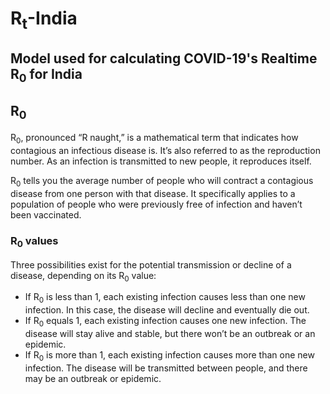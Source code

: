 # R<sub>t</sub>-India
## Model used for calculating COVID-19's Realtime R<sub>0</sub> for India


## R<sub>0</sub>
R<sub>0</sub>, pronounced “R naught,” is a mathematical term that indicates how contagious an infectious disease is. It’s also referred to as the reproduction number. As an infection is transmitted to new people, it reproduces itself.

R<sub>0</sub> tells you the average number of people who will contract a contagious disease from one person with that disease. It specifically applies to a population of people who were previously free of infection and haven’t been vaccinated.


### R<sub>0</sub> values
Three possibilities exist for the potential transmission or decline of a disease, depending on its R<sub>0</sub> value:

* If R<sub>0</sub> is less than 1, each existing infection causes less than one new infection. In this case, the disease will decline and eventually die out.
* If R<sub>0</sub> equals 1, each existing infection causes one new infection. The disease will stay alive and stable, but there won’t be an outbreak or an epidemic.
* If R<sub>0</sub> is more than 1, each existing infection causes more than one new infection. The disease will be transmitted between people, and there may be an outbreak or epidemic.
